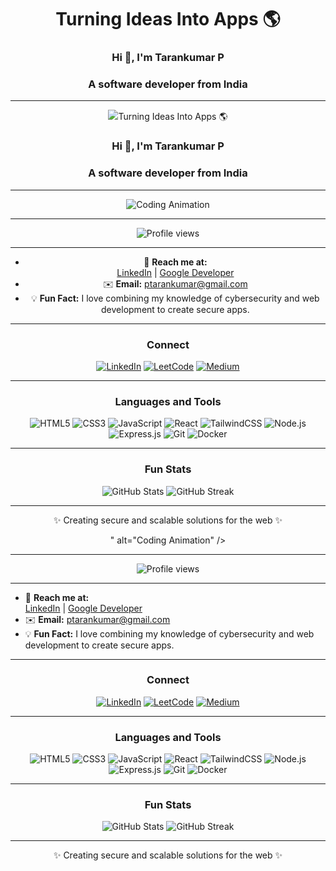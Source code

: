 <h1 align="center">Turning Ideas Into Apps 🌎</h1>
<h3 align="center">Hi 👋, I'm Tarankumar P</h3>
<h3 align="center">A software developer from India</h3>

---

<div align="center">
  <img src="<h1 align="center">Turning Ideas Into Apps 🌎</h1>
<h3 align="center">Hi 👋, I'm Tarankumar P</h3>
<h3 align="center">A software developer from India</h3>

---

<div align="center">
  <img src="https://example.com/your-animation.gif" alt="Coding Animation" />
</div>

---

<p align="center">
  <img src="https://komarev.com/ghpvc/?username=tarankumar001&label=Profile%20views&color=0e75b6&style=flat" alt="Profile views" />
</p>

---

- 🔗 **Reach me at:**  
  [LinkedIn](https://linkedin.com/in/tarankumar-p-954948257) | [Google Developer](https://g.dev/ptarankumar)  
- ✉️ **Email:** ptarankumar@gmail.com  
- 💡 **Fun Fact:** I love combining my knowledge of cybersecurity and web development to create secure apps.  

---

<h3 align="center">Connect</h3>
<p align="center">
  <a href="https://linkedin.com/in/tarankumar-p-954948257"><img src="https://img.icons8.com/fluent/48/000000/linkedin.png" alt="LinkedIn"/></a>
  <a href="https://leetcode.com/your-profile"><img src="https://img.icons8.com/color/48/000000/leetcode.png" alt="LeetCode"/></a>
  <a href="https://medium.com/your-profile"><img src="https://img.icons8.com/nolan/64/medium-logo.png" alt="Medium"/></a>
</p>

---

<h3 align="center">Languages and Tools</h3>
<p align="center">
  <img src="https://img.shields.io/badge/HTML5-E34F26?style=flat&logo=html5&logoColor=white" alt="HTML5" />
  <img src="https://img.shields.io/badge/CSS3-1572B6?style=flat&logo=css3&logoColor=white" alt="CSS3" />
  <img src="https://img.shields.io/badge/JavaScript-F7DF1E?style=flat&logo=javascript&logoColor=black" alt="JavaScript" />
  <img src="https://img.shields.io/badge/React-61DAFB?style=flat&logo=react&logoColor=black" alt="React" />
  <img src="https://img.shields.io/badge/TailwindCSS-06B6D4?style=flat&logo=tailwindcss&logoColor=white" alt="TailwindCSS" />
  <img src="https://img.shields.io/badge/Node.js-339933?style=flat&logo=nodedotjs&logoColor=white" alt="Node.js" />
  <img src="https://img.shields.io/badge/Express.js-404D59?style=flat&logo=express&logoColor=white" alt="Express.js" />
  <img src="https://img.shields.io/badge/Git-F05032?style=flat&logo=git&logoColor=white" alt="Git" />
  <img src="https://img.shields.io/badge/Docker-2496ED?style=flat&logo=docker&logoColor=white" alt="Docker" />
</p>

---

<h3 align="center">Fun Stats</h3>
<p align="center">
  <img src="https://github-readme-stats.vercel.app/api?username=tarankumar001&show_icons=true&theme=radical" alt="GitHub Stats"/>
  <img src="https://github-readme-streak-stats.herokuapp.com/?user=tarankumar001&theme=radical" alt="GitHub Streak"/>
</p>

---

<p align="center">✨ Creating secure and scalable solutions for the web ✨</p>
" alt="Coding Animation" />
</div>

---

<p align="center">
  <img src="https://komarev.com/ghpvc/?username=tarankumar001&label=Profile%20views&color=0e75b6&style=flat" alt="Profile views" />
</p>

---

- 🔗 **Reach me at:**  
  [LinkedIn](https://linkedin.com/in/tarankumar-p-954948257) | [Google Developer](https://g.dev/ptarankumar)  
- ✉️ **Email:** ptarankumar@gmail.com  
- 💡 **Fun Fact:** I love combining my knowledge of cybersecurity and web development to create secure apps.  

---

<h3 align="center">Connect</h3>
<p align="center">
  <a href="https://linkedin.com/in/tarankumar-p-954948257"><img src="https://img.icons8.com/fluent/48/000000/linkedin.png" alt="LinkedIn"/></a>
  <a href="https://leetcode.com/your-profile"><img src="https://img.icons8.com/color/48/000000/leetcode.png" alt="LeetCode"/></a>
  <a href="https://medium.com/your-profile"><img src="https://img.icons8.com/nolan/64/medium-logo.png" alt="Medium"/></a>
</p>

---

<h3 align="center">Languages and Tools</h3>
<p align="center">
  <img src="https://img.shields.io/badge/HTML5-E34F26?style=flat&logo=html5&logoColor=white" alt="HTML5" />
  <img src="https://img.shields.io/badge/CSS3-1572B6?style=flat&logo=css3&logoColor=white" alt="CSS3" />
  <img src="https://img.shields.io/badge/JavaScript-F7DF1E?style=flat&logo=javascript&logoColor=black" alt="JavaScript" />
  <img src="https://img.shields.io/badge/React-61DAFB?style=flat&logo=react&logoColor=black" alt="React" />
  <img src="https://img.shields.io/badge/TailwindCSS-06B6D4?style=flat&logo=tailwindcss&logoColor=white" alt="TailwindCSS" />
  <img src="https://img.shields.io/badge/Node.js-339933?style=flat&logo=nodedotjs&logoColor=white" alt="Node.js" />
  <img src="https://img.shields.io/badge/Express.js-404D59?style=flat&logo=express&logoColor=white" alt="Express.js" />
  <img src="https://img.shields.io/badge/Git-F05032?style=flat&logo=git&logoColor=white" alt="Git" />
  <img src="https://img.shields.io/badge/Docker-2496ED?style=flat&logo=docker&logoColor=white" alt="Docker" />
</p>

---

<h3 align="center">Fun Stats</h3>
<p align="center">
  <img src="https://github-readme-stats.vercel.app/api?username=tarankumar001&show_icons=true&theme=radical" alt="GitHub Stats"/>
  <img src="https://github-readme-streak-stats.herokuapp.com/?user=tarankumar001&theme=radical" alt="GitHub Streak"/>
</p>

---

<p align="center">✨ Creating secure and scalable solutions for the web ✨</p>
